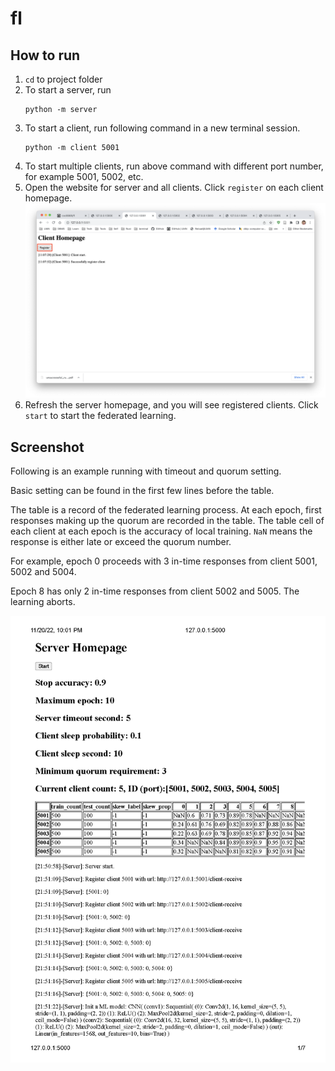 # fl

## How to run

1. `cd` to project folder
2. To start a server, run
    ```shell
   python -m server
    ```
3. To start a client, run following command in a new terminal session. 
    ```shell
   python -m client 5001
    ```
4. To start multiple clients, run above command with different port number, for example 5001, 5002, etc. 
5. Open the website for server and all clients. Click `register` on each client homepage.
![](screenshot/register.png)
6. Refresh the server homepage, and you will see registered clients. Click `start` to start the federated learning.


## Screenshot

Following is an example running with timeout and quorum setting.

Basic setting can be found in the first few lines before the table. 

The table is a record of the federated learning process. At each epoch, first responses making up the quorum are recorded in the table. The table cell of each client at each epoch is the accuracy of local training. `NaN` means the response is either late or exceed the quorum number.

For example, epoch 0 proceeds with 3 in-time responses from client 5001, 5002 and 5004. 

Epoch 8 has only 2 in-time responses from client 5002 and 5005. The learning aborts.

![](screenshot/result_Page_1.png)
